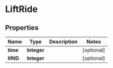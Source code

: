 # LiftRide

## Properties
Name | Type | Description | Notes
------------ | ------------- | ------------- | -------------
**time** | **Integer** |  |  [optional]
**liftID** | **Integer** |  |  [optional]
